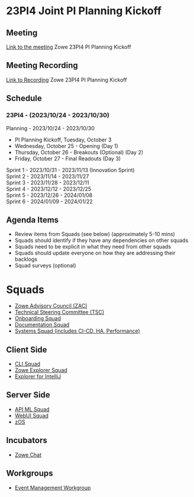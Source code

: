#  23PI4 Joint PI Planning Kickoff

## Meeting
[Link to the meeting](https://zoom-lfx.platform.linuxfoundation.org/meeting/96038553919?password=1de12d44-fdaa-4952-b748-15a67802a98b) Zowe 23PI4 PI Planning Kickoff

## Meeting Recording
[Link to Recording]() Zowe 23PI4 PI Planning Kickoff

## Schedule

### 23PI4 - (2023/10/24 - 2023/10/30)<br>

Planning - 2023/10/24 - 2023/10/30
- PI Planning Kickoff, Tuesday, October 3<br>
- Wednesday, October 25 - Opening (Day 1)<br>
- Thursday, October 26 - Breakouts (Optional) (Day 2)<br>
- Friday, October 27 - Final Readouts (Day 3)<br>

Sprint 1 - 2023/10/31 - 2023/11/13 (Innovation Sprint)<br>
Sprint 2 - 2023/11/14 - 2023/11/27<br>
Sprint 3 - 2023/11/28 - 2023/12/11<br>
Sprint 4 - 2023/12/12 - 2023/12/25<br>
Sprint 5 - 2023/12/26 - 2024/01/08<br>
Sprint 6 - 2024/01/09 - 2024/01/22<br>

## Agenda Items<br>
- Review items from Squads (see below) (approximately 5-10 mins)
- Squads should identify if they have any dependencies on other squads
- Squads need to be explicit in what they need from other squads
- Squads should update everyone on how they are addressing their backlogs
- Squad surveys (optional)

# Squads<br>
- [Zowe Advisory Council (ZAC)](https://github.com/zowe/community/blob/master/Project%20Management/PI%20Planning/23PI4%20Planning/PI%20Planning%20Preparation%20by%20Squad/Zowe%20ZAC%20-%2023PI4%20Objectives.md)<br>
- [Technical Steering Committee (TSC)](https://github.com/zowe/community/blob/master/Project%20Management/PI%20Planning/23PI4%20Planning/PI%20Planning%20Preparation%20by%20Squad/Zowe%20TSC%20-%2023PI4%20Objectives.md)<br>
- [Onboarding Squad](https://github.com/zowe/community/blob/master/Project%20Management/PI%20Planning/23PI4%20Planning/PI%20Planning%20Preparation%20by%20Squad/Zowe%20Onboarding%20Squad%20-%2023PI4%20Objectives.md)<br>
- [Documentation Squad](https://github.com/zowe/community/blob/master/Project%20Management/PI%20Planning/23PI4%20Planning/PI%20Planning%20Preparation%20by%20Squad/Zowe%20Doc%20Squad%20-%2023PI4%20Objectives.md)<br>
- [Systems Squad (includes CI-CD, HA, Performance)](https://github.com/zowe/community/blob/master/Project%20Management/PI%20Planning/23PI4%20Planning/PI%20Planning%20Preparation%20by%20Squad/Zowe%20Systems%20Squad%20-%2023PI4%20Objectives.md)<br>


## Client Side
- [CLI Squad](https://github.com/zowe/community/blob/master/Project%20Management/PI%20Planning/23PI4%20Planning/PI%20Planning%20Preparation%20by%20Squad/Zowe%20CLI%20Squad%20-%2023PI4%20Objectives.md)<br>
- [Zowe Explorer Squad](https://github.com/zowe/community/blob/master/Project%20Management/PI%20Planning/23PI4%20Planning/PI%20Planning%20Preparation%20by%20Squad/Zowe%20Explorer%20Squad%20-%2023PI4%20Objectives.md)<br>
- [Explorer for IntelliJ](https://github.com/zowe/community/blob/master/Project%20Management/PI%20Planning/23PI4%20Planning/PI%20Planning%20Preparation%20by%20Squad/Zowe%20IntelliJ%20Squad%20-%2023PI4%20Objectives.md)<br>

## Server Side
- [API ML Squad](https://github.com/zowe/community/blob/master/Project%20Management/PI%20Planning/23PI4%20Planning/PI%20Planning%20Preparation%20by%20Squad/Zowe%20API%20ML%20Squad%20-%2023PI4%20Objectives.md)<br>
- [WebUI Squad](https://github.com/zowe/community/blob/master/Project%20Management/PI%20Planning/23PI4%20Planning/PI%20Planning%20Preparation%20by%20Squad/Web%20UI%20Squad%20-%2023PI4%20Objectives.md)<br>
- [zOS](https://github.com/zowe/community/blob/master/Project%20Management/PI%20Planning/23PI4%20Planning/PI%20Planning%20Preparation%20by%20Squad/Zowe%20ZOS%20Squad%20-%2023PI4%20Objectives.md)<br>


## Incubators<br>
- [Zowe Chat](https://github.com/zowe/community/blob/master/Project%20Management/PI%20Planning/23PI4%20Planning/PI%20Planning%20Preparation%20by%20Squad/Zowe%20Chat%20Squad%20-%2023PI4%20Objectives.md)<br>

## Workgroups<br>
- [Event Management Workgroup](./PI%20Planning%20Preparation%20by%20Squad/Zowe%20Event%20Management%20WG%20-%2023PI4.md)